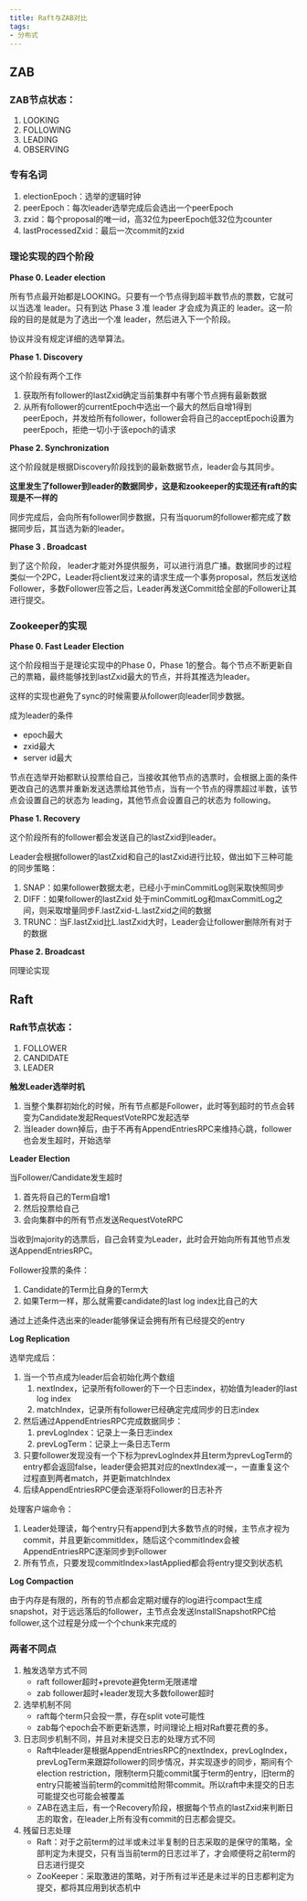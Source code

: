 ```yaml
---
title: Raft与ZAB对比
tags: 
- 分布式
---
```


## **ZAB**

### **ZAB节点状态：**

1. LOOKING
2. FOLLOWING
3. LEADING
4. OBSERVING

### **专有名词**

1. electionEpoch：选举的逻辑时钟
2. peerEpoch：每次leader选举完成后会选出一个peerEpoch
3. zxid：每个proposal的唯一id，高32位为peerEpoch低32位为counter
4. lastProcessedZxid：最后一次commit的zxid

### **理论实现的四个阶段**

**Phase 0. Leader election**

所有节点最开始都是LOOKING。只要有一个节点得到超半数节点的票数，它就可以当选准 leader。只有到达 Phase 3 准 leader 才会成为真正的 leader。这一阶段的目的是就是为了选出一个准 leader，然后进入下一个阶段。

协议并没有规定详细的选举算法。

**Phase 1. Discovery**

这个阶段有两个工作

1. 获取所有follower的lastZxid确定当前集群中有哪个节点拥有最新数据
2. 从所有follower的currentEpoch中选出一个最大的然后自增1得到peerEpoch，并发给所有follower，follower会将自己的acceptEpoch设置为peerEpoch，拒绝一切小于该epoch的请求

**Phase 2. Synchronization**

这个阶段就是根据Discovery阶段找到的最新数据节点，leader会与其同步。

**这里发生了follower到leader的数据同步，这是和zookeeper的实现还有raft的实现是不一样的**

同步完成后，会向所有follower同步数据，只有当quorum的follower都完成了数据同步后，其当选为新的leader。

**Phase 3 . Broadcast**

到了这个阶段， leader才能对外提供服务，可以进行消息广播。数据同步的过程类似一个2PC，Leader将client发过来的请求生成一个事务proposal，然后发送给Follower，多数Follower应答之后，Leader再发送Commit给全部的Follower让其进行提交。

### **Zookeeper的实现**

**Phase 0. Fast Leader Election**

这个阶段相当于是理论实现中的Phase 0，Phase 1的整合。每个节点不断更新自己的票箱，最终能够找到lastZxid最大的节点，并将其推选为leader。

这样的实现也避免了sync的时候需要从follower向leader同步数据。

成为leader的条件

- epoch最大
- zxid最大
- server id最大

节点在选举开始都默认投票给自己，当接收其他节点的选票时，会根据上面的条件更改自己的选票并重新发送选票给其他节点，当有一个节点的得票超过半数，该节点会设置自己的状态为 leading，其他节点会设置自己的状态为 following。

**Phase 1. Recovery**

这个阶段所有的follower都会发送自己的lastZxid到leader。

Leader会根据follower的lastZxid和自己的lastZxid进行比较，做出如下三种可能的同步策略：

1. SNAP：如果follower数据太老，已经小于minCommitLog则采取快照同步
2. DIFF：如果follower的lastZxid 处于minCommitLog和maxCommitLog之间，则采取增量同步F.lastZxid-L.lastZxid之间的数据
3. TRUNC：当F.lastZxid比L.lastZxid大时，Leader会让follower删除所有对于的数据

**Phase 2. Broadcast**

同理论实现

## **Raft**

### **Raft节点状态：**

1. FOLLOWER
2. CANDIDATE
3. LEADER

**触发Leader选举时机**

1. 当整个集群初始化的时候，所有节点都是Follower，此时等到超时的节点会转变为Candidate发起RequestVoteRPC发起选举
2. 当leader down掉后，由于不再有AppendEntriesRPC来维持心跳，follower也会发生超时，开始选举

**Leader Election**

当Follower/Candidate发生超时

1. 首先将自己的Term自增1
2. 然后投票给自己
3. 会向集群中的所有节点发送RequestVoteRPC

当收到majority的选票后，自己会转变为Leader，此时会开始向所有其他节点发送AppendEntriesRPC。

Follower投票的条件：

1. Candidate的Term比自身的Term大
2. 如果Term一样，那么就需要candidate的last log index比自己的大

通过上述条件选出来的leader能够保证会拥有所有已经提交的entry

**Log Replication**

选举完成后：

1. 当一个节点成为leader后会初始化两个数组
    1. nextIndex，记录所有follower的下一个日志index，初始值为leader的last log index
    2. matchIndex，记录所有follower已经确定完成同步的日志index
2. 然后通过AppendEntriesRPC完成数据同步：
    1. prevLogIndex：记录上一条日志index
    2. prevLogTerm：记录上一条日志Term
3. 只要follower发现没有一个下标为prevLogIndex并且term为prevLogTerm的entry都会返回false，leader便会把其对应的nextIndex减一，一直重复这个过程直到两者match，并更新matchIndex
4. 后续AppendEntriesRPC便会逐渐将Follower的日志补齐

处理客户端命令：

1. Leader处理读，每个entry只有append到大多数节点的时候，主节点才视为commit，并且更新commitIdex，随后这个commitIndex会被AppendEntriesRPC逐渐同步到Follower
2. 所有节点，只要发现commitIndex>lastApplied都会将entry提交到状态机

**Log Compaction**

由于内存是有限的，所有的节点都会定期对缓存的log进行compact生成snapshot，对于远远落后的follower，主节点会发送InstallSnapshotRPC给follower,这个过程是分成一个个chunk来完成的

### **两者不同点**

1. 触发选举方式不同
    - raft follower超时+prevote避免term无限递增
    - zab follower超时+leader发现大多数follower超时
2. 选举机制不同
    - raft每个term只会投一票，存在split vote可能性
    - zab每个epoch会不断更新选票，时间理论上相对Raft要花费的多。
3. 日志同步机制不同，并且对未提交日志的处理方式不同
    - Raft中leader是根据AppendEntriesRPC的nextIndex，prevLogIndex，prevLogTerm来跟踪follower的同步情况，并实现逐步的同步，期间有个election restriction，限制term只能commit属于term的entry，旧term的entry只能被当前term的commit给附带commit。所以raft中未提交的日志可能提交也可能会被覆盖
    - ZAB在选主后，有一个Recovery阶段，根据每个节点的lastZxid来判断日志的取舍，在leader上所有没有commit的日志都会提交。
4. 残留日志处理
    - Raft：对于之前term的过半或未过半复制的日志采取的是保守的策略，全部判定为未提交，只有当当前term的日志过半了，才会顺便将之前term的日志进行提交
    - ZooKeeper：采取激进的策略，对于所有过半还是未过半的日志都判定为提交，都将其应用到状态机中